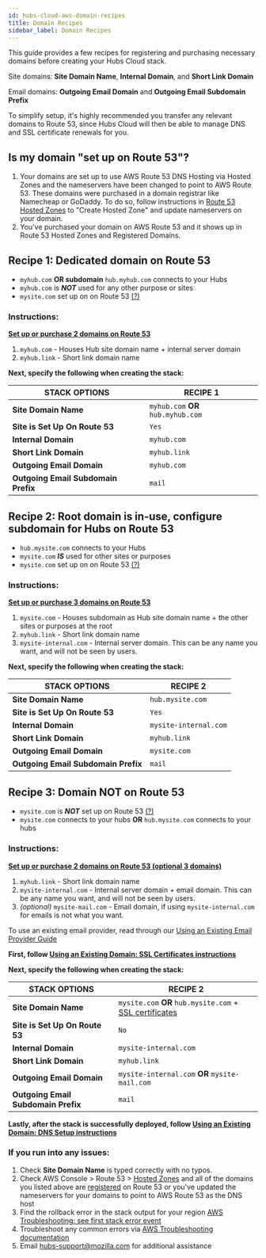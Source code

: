 ```yaml
---
id: hubs-cloud-aws-domain-recipes
title: Domain Recipes
sidebar_label: Domain Recipes
---
```


This guide provides a few recipes for registering and purchasing necessary domains before creating your Hubs Cloud stack.

Site domains: **Site Domain Name**, **Internal Domain**, and **Short Link Domain**

Email domains: **Outgoing Email Domain** and **Outgoing Email Subdomain Prefix**

To simplify setup, it's highly recommended you transfer any relevant domains to Route 53, since Hubs Cloud will then be able to manage DNS and SSL certificate renewals for you.

## Is my domain "set up on Route 53"?

1. Your domains are set up to use AWS Route 53 DNS Hosting via Hosted Zones and the nameservers have been changed to point to AWS Route 53. These domains were purchased in a domain registrar like Namecheap or GoDaddy. To do so, follow instructions in [Route 53 Hosted Zones](https://console.aws.amazon.com/route53/home#hosted-zones:) to "Create Hosted Zone" and update nameservers on your domain.
2. You've purchased your domain on AWS Route 53 and it shows up in Route 53 Hosted Zones and Registered Domains.

## Recipe 1: Dedicated domain on Route 53

- `myhub.com` **OR subdomain** `hub.myhub.com` connects to your Hubs
- `myhub.com` is **_NOT_** used for any other purpose or sites
- `mysite.com` set up on on Route 53 [(?)](./hubs-cloud-aws-domain-recipes.md#is-my-domain-set-up-on-route-53)

### Instructions:

**[Set up or purchase 2 domains on Route 53](./hubs-cloud-aws-domain-recipes.md#is-my-domain-set-up-on-route-53)**

1. `myhub.com` - Houses Hub site domain name + internal server domain
2. `myhub.link` - Short link domain name

**Next, specify the following when creating the stack:**

| STACK OPTIONS                       | RECIPE 1                           |
| ----------------------------------- | ---------------------------------- |
| **Site Domain Name**                | `myhub.com` **OR** `hub.myhub.com` |
| **Site is Set Up On Route 53**      | `Yes`                              |
| **Internal Domain**                 | `myhub.com`                        |
| **Short Link Domain**               | `myhub.link`                       |
| **Outgoing Email Domain**           | `myhub.com`                        |
| **Outgoing Email Subdomain Prefix** | `mail`                             |

## Recipe 2: Root domain is in-use, configure subdomain for Hubs on Route 53

- `hub.mysite.com` connects to your Hubs
- `mysite.com` **_IS_** used for other sites or purposes
- `mysite.com` set up on on Route 53 [(?)](./hubs-cloud-aws-domain-recipes.md#is-my-domain-set-up-on-route-53)

### Instructions:

**[Set up or purchase 3 domains on Route 53](./hubs-cloud-aws-domain-recipes.md#is-my-domain-set-up-on-route-53)**

1. `mysite.com` - Houses subdomain as Hub site domain name + the other sites or purposes at the root
2. `myhub.link` - Short link domain name
3. `mysite-internal.com` - Internal server domain. This can be any name you want, and will not be seen by users.

**Next, specify the following when creating the stack:**

| STACK OPTIONS                       | RECIPE 2              |
| ----------------------------------- | --------------------- |
| **Site Domain Name**                | `hub.mysite.com`      |
| **Site is Set Up On Route 53**      | `Yes`                 |
| **Internal Domain**                 | `mysite-internal.com` |
| **Short Link Domain**               | `myhub.link`          |
| **Outgoing Email Domain**           | `mysite.com`          |
| **Outgoing Email Subdomain Prefix** | `mail`                |

## Recipe 3: Domain NOT on Route 53

- `mysite.com` is **_NOT_** set up on Route 53 [(?)](./hubs-cloud-aws-domain-recipes.md#is-my-domain-set-up-on-route-53)
- `mysite.com` connects to your hubs **OR** `hub.mysite.com` connects to your hubs

### Instructions:

**[Set up or purchase 2 domains on Route 53 (optional 3 domains)](./hubs-cloud-aws-domain-recipes.md#is-my-domain-set-up-on-route-53)**

1. `myhub.link` - Short link domain name
2. `mysite-internal.com` - Internal server domain + email domain. This can be any name you want, and will not be seen by users.
3. _(optional)_ `mysite-mail.com` - Email domain, if using `mysite-internal.com` for emails is not what you want.

To use an existing email provider, read through our [Using an Existing Email Provider Guide](./hubs-cloud-aws-existing-email-provider.md)

**First, follow [Using an Existing Domain: SSL Certificates instructions](./hubs-cloud-aws-existing-domain.md)**

**Next, specify the following when creating the stack:**

| STACK OPTIONS                       | RECIPE 2                                                                                       |
| ----------------------------------- | ---------------------------------------------------------------------------------------------- |
| **Site Domain Name**                | `mysite.com` **OR** `hub.mysite.com` + [SSL certificates](./hubs-cloud-aws-existing-domain.md) |
| **Site is Set Up On Route 53**      | `No`                                                                                           |
| **Internal Domain**                 | `mysite-internal.com`                                                                          |
| **Short Link Domain**               | `myhub.link`                                                                                   |
| **Outgoing Email Domain**           | `mysite-internal.com` **OR** `mysite-mail.com`                                                 |
| **Outgoing Email Subdomain Prefix** | `mail`                                                                                         |

**Lastly, after the stack is successfully deployed, follow [Using an Existing Domain: DNS Setup instructions](./hubs-cloud-aws-existing-domain.md)**

### If you run into any issues:

1. Check **Site Domain Name** is typed correctly with no typos.
2. Check AWS Console > Route 53 > [Hosted Zones](https://console.aws.amazon.com/route53/home#hosted-zones:) and all of the domains you listed above are [registered](https://console.aws.amazon.com/route53/home#DomainListing:) on Route 53 or you've updated the nameservers for your domains to point to AWS Route 53 as the DNS host
3. Find the rollback error in the stack output for your region [AWS Troubleshooting: see first stack error event](./hubs-cloud-aws-troubleshooting.md#my-aws-stack-says-rollback-complete-after-deploying-what-went-wrong)
4. Troubleshoot any common errors via [AWS Troubleshooting documentation](./hubs-cloud-aws-troubleshooting.md)
5. Email hubs-support@mozilla.com for additional assistance
